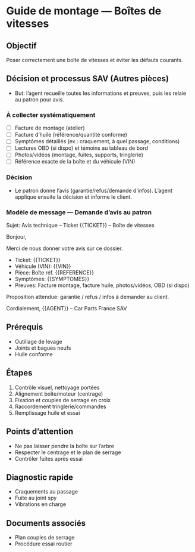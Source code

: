 # Guide de montage — Boîtes de vitesses

## Objectif
Poser correctement une boîte de vitesses et éviter les défauts courants.

## Décision et processus SAV (Autres pièces)
- But: l’agent recueille toutes les informations et preuves, puis les relaie au patron pour avis.

### À collecter systématiquement
- [ ] Facture de montage (atelier)
- [ ] Facture d’huile (référence/quantité conforme)
- [ ] Symptômes détaillés (ex.: craquement, à quel passage, conditions)
- [ ] Lectures OBD (si dispo) et témoins au tableau de bord
- [ ] Photos/vidéos (montage, fuites, supports, tringlerie)
- [ ] Référence exacte de la boîte et du véhicule (VIN)

### Décision
- Le patron donne l’avis (garantie/refus/demande d’infos). L’agent applique ensuite la décision et informe le client.

### Modèle de message — Demande d’avis au patron
Sujet: Avis technique – Ticket {{TICKET}} – Boîte de vitesses

Bonjour,

Merci de nous donner votre avis sur ce dossier.
- Ticket: {{TICKET}}
- Véhicule (VIN): {{VIN}}
- Pièce: Boîte réf. {{REFERENCE}}
- Symptômes: {{SYMPTOMES}}
- Preuves: Facture montage, facture huile, photos/vidéos, OBD (si dispo)

Proposition attendue: garantie / refus / infos à demander au client.

Cordialement,
{{AGENT}} – Car Parts France SAV

## Prérequis
- Outillage de levage
- Joints et bagues neufs
- Huile conforme

## Étapes
1. Contrôle visuel, nettoyage portées
2. Alignement boîte/moteur (centrage)
3. Fixation et couples de serrage en croix
4. Raccordement tringlerie/commandes
5. Remplissage huile et essai

## Points d’attention
- Ne pas laisser pendre la boîte sur l’arbre
- Respecter le centrage et le plan de serrage
- Contrôler fuites après essai

## Diagnostic rapide
- Craquements au passage
- Fuite au joint spy
- Vibrations en charge

## Documents associés
- Plan couples de serrage
- Procédure essai routier
